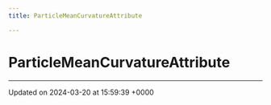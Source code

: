 ```yaml
---
title: ParticleMeanCurvatureAttribute

---
```


# ParticleMeanCurvatureAttribute





-------------------------------

Updated on 2024-03-20 at 15:59:39 +0000